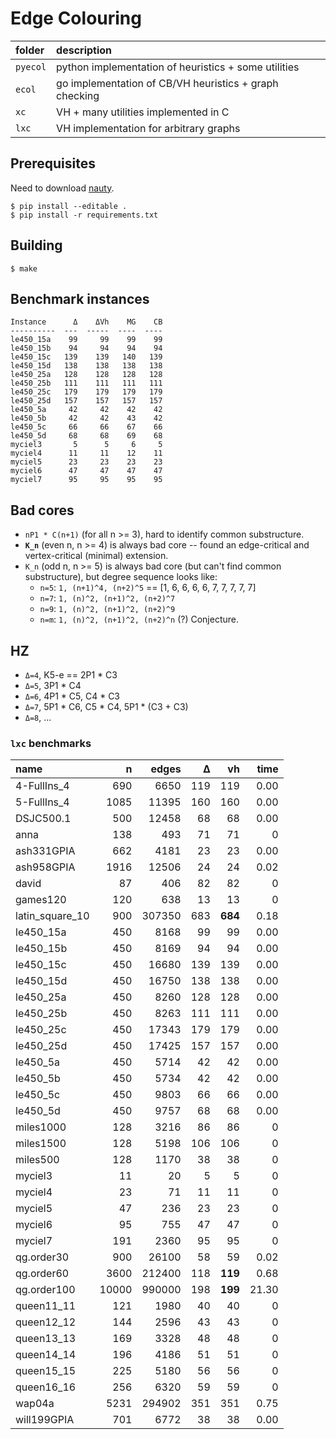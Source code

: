 # Edge Colouring

| folder   | description                                             |
|:---------|:------------------------------------------------------- |
| `pyecol` | python implementation of heuristics + some utilities    |
| `ecol`   | go implementation of CB/VH heuristics + graph checking  |
| `xc`     | VH + many utilities implemented in C                    |
| `lxc`    | VH implementation for arbitrary graphs                  |

## Prerequisites

Need to download [nauty](http://users.cecs.anu.edu.au/~bdm/nauty/).

    $ pip install --editable .
    $ pip install -r requirements.txt


## Building

    $ make


## Benchmark instances

    Instance      Δ    ΔVh    MG    CB
    ----------  ---  -----  ----  ----
    le450_15a    99     99    99    99
    le450_15b    94     94    94    94
    le450_15c   139    139   140   139
    le450_15d   138    138   138   138
    le450_25a   128    128   128   128
    le450_25b   111    111   111   111
    le450_25c   179    179   179   179
    le450_25d   157    157   157   157
    le450_5a     42     42    42    42
    le450_5b     42     42    43    42
    le450_5c     66     66    67    66
    le450_5d     68     68    69    68
    myciel3       5      5     6     5
    myciel4      11     11    12    11
    myciel5      23     23    23    23
    myciel6      47     47    47    47
    myciel7      95     95    95    95

## Bad cores

 - `nP1 * C(n+1)` (for all n >= 3), hard to identify common substructure.
 - **`K_n`** (even n, n >= 4) is always bad core -- found an edge-critical and vertex-critical (minimal) extension.
 - `K_n` (odd n, n >= 5) is always bad core (but can't find common substructure),
 but degree sequence looks like:
   - `n=5`: `1, (n+1)^4, (n+2)^5` == [1, 6, 6, 6, 6, 7, 7, 7, 7, 7]
   - `n=7`: `1, (n)^2, (n+1)^2, (n+2)^7`
   - `n=9`: `1, (n)^2, (n+1)^2, (n+2)^9`
   - `n=m`: `1, (n)^2, (n+1)^2, (n+2)^n` (?) Conjecture.

## HZ

 - `Δ=4`, K5-e == 2P1 * C3
 - `Δ=5`, 3P1 * C4
 - `Δ=6`, 4P1 * C5, C4 * C3
 - `Δ=7`, 5P1 * C6, C5 * C4, 5P1 * (C3 + C3)
 - `Δ=8`, ...

### `lxc` benchmarks

| name            |     n |   edges |   Δ |   vh |   time |
|:----------------|------:|--------:|----:|-----:|-------:|
| 4-FullIns_4     |   690 |    6650 | 119 |  119 |   0.00 |
| 5-FullIns_4     |  1085 |   11395 | 160 |  160 |   0.00 |
| DSJC500.1       |   500 |   12458 |  68 |   68 |   0.00 |
| anna            |   138 |     493 |  71 |   71 |   0    |
| ash331GPIA      |   662 |    4181 |  23 |   23 |   0.00 |
| ash958GPIA      |  1916 |   12506 |  24 |   24 |   0.02 |
| david           |    87 |     406 |  82 |   82 |   0    |
| games120        |   120 |     638 |  13 |   13 |   0    |
| latin_square_10 |   900 |  307350 | 683 |  **684** |   0.18 |
| le450_15a       |   450 |    8168 |  99 |   99 |   0.00 |
| le450_15b       |   450 |    8169 |  94 |   94 |   0.00 |
| le450_15c       |   450 |   16680 | 139 |  139 |   0.00 |
| le450_15d       |   450 |   16750 | 138 |  138 |   0.00 |
| le450_25a       |   450 |    8260 | 128 |  128 |   0.00 |
| le450_25b       |   450 |    8263 | 111 |  111 |   0.00 |
| le450_25c       |   450 |   17343 | 179 |  179 |   0.00 |
| le450_25d       |   450 |   17425 | 157 |  157 |   0.00 |
| le450_5a        |   450 |    5714 |  42 |   42 |   0.00 |
| le450_5b        |   450 |    5734 |  42 |   42 |   0.00 |
| le450_5c        |   450 |    9803 |  66 |   66 |   0.00 |
| le450_5d        |   450 |    9757 |  68 |   68 |   0.00 |
| miles1000       |   128 |    3216 |  86 |   86 |   0    |
| miles1500       |   128 |    5198 | 106 |  106 |   0    |
| miles500        |   128 |    1170 |  38 |   38 |   0    |
| myciel3         |    11 |      20 |   5 |    5 |   0    |
| myciel4         |    23 |      71 |  11 |   11 |   0    |
| myciel5         |    47 |     236 |  23 |   23 |   0    |
| myciel6         |    95 |     755 |  47 |   47 |   0    |
| myciel7         |   191 |    2360 |  95 |   95 |   0    |
| qg.order30      |   900 |   26100 |  58 |   59 |   0.02 |
| qg.order60      |  3600 |  212400 | 118 |  **119** |   0.68 |
| qg.order100     | 10000 |  990000 | 198 |  **199** | 21.30  |
| queen11_11      |   121 |    1980 |  40 |   40 |   0    |
| queen12_12      |   144 |    2596 |  43 |   43 |   0    |
| queen13_13      |   169 |    3328 |  48 |   48 |   0    |
| queen14_14      |   196 |    4186 |  51 |   51 |   0    |
| queen15_15      |   225 |    5180 |  56 |   56 |   0    |
| queen16_16      |   256 |    6320 |  59 |   59 |   0    |
| wap04a          |  5231 |  294902 | 351 |  351 |   0.75 |
| will199GPIA     |   701 |    6772 |  38 |   38 |   0.00 |
